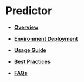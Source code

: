 # Predictor<a name="EN-US_TOPIC_0243595904"></a>

-   **[Overview](overview-7.md)**  

-   **[Environment Deployment](environment-deployment.md)**  

-   **[Usage Guide](usage-guide.md)**  

-   **[Best Practices](best-practices.md)**  

-   **[FAQs](faqs.md)**  


